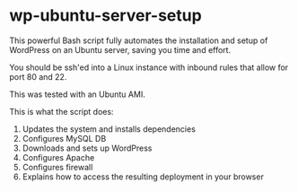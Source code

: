 # wp-ubuntu-server-setup
This powerful Bash script fully automates the installation and setup of WordPress on an Ubuntu server, saving you time and effort.

You should be ssh'ed into a Linux instance with inbound rules that allow for port 80 and 22. 

This was tested with an Ubuntu AMI.

This is what the script does:
1. Updates the system and installs dependencies
2. Configures MySQL DB
3. Downloads and sets up WordPress
4. Configures Apache
5. Configures firewall
6. Explains how to access the resulting deployment in your browser
